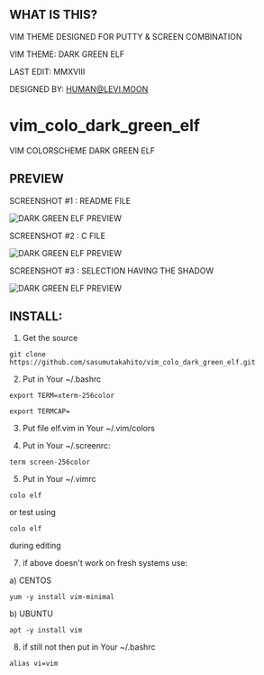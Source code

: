 ## WHAT IS THIS?

VIM THEME DESIGNED FOR PUTTY & SCREEN COMBINATION



VIM THEME:   DARK GREEN ELF

LAST EDIT:   MMXVIII

DESIGNED BY: HUMAN@LEVI.MOON

# vim_colo_dark_green_elf

VIM COLORSCHEME DARK GREEN ELF

## PREVIEW

SCREENSHOT #1 : README FILE

![DARK GREEN ELF PREVIEW](https://sasumutakahito.github.io/vim_colo_dark_green_elf/dark_green_elf.gif)

SCREENSHOT #2 : C FILE

![DARK GREEN ELF PREVIEW](https://sasumutakahito.github.io/vim_colo_dark_green_elf/dark_green_elf_002.gif)

SCREENSHOT #3 : SELECTION HAVING THE SHADOW

![DARK GREEN ELF PREVIEW](https://sasumutakahito.github.io/vim_colo_dark_green_elf/dark_green_elf_003.gif)


## INSTALL:

1) Get the source

`git clone https://github.com/sasumutakahito/vim_colo_dark_green_elf.git`

2) Put in Your ~/.bashrc

`export TERM=xterm-256color`

`export TERMCAP=`

3) Put file elf.vim in Your ~/.vim/colors

4) Put in Your ~/.screenrc:

`term screen-256color`

5) Put in Your ~/.vimrc 

`colo elf`

   or test using

`colo elf`

   during editing

7) if above doesn't work on fresh systems use:

  a) CENTOS 
    
`yum -y install vim-minimal`

  b) UBUNTU

`apt -y install vim`

8) if still not then put in Your ~/.bashrc

`alias vi=vim`
